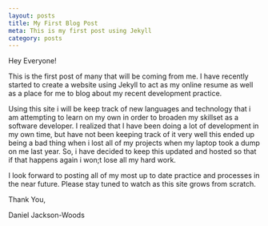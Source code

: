 ```yaml
---
layout: posts
title: My First Blog Post
meta: This is my first post using Jekyll
category: posts
---
```


Hey Everyone!

This is the first post of many that will be coming from me. I have recently started to create a website using Jekyll
to act as my online resume as well as a place for me to blog about my recent development practice. 

Using this site i will be keep track of new languages and technology that i am attempting to learn on my own in order to broaden my skillset as
a software developer. I realized that I have been doing a lot of development in my own time, but have not been keeping track of it very well
this ended up being a bad thing when i lost all of my projects when my laptop took a dump on me last year. So, i have decided to keep this updated and hosted
so that if that happens again i won;t lose all my hard work.

I look forward to posting all of my most up to date practice and processes in the near future. Please stay tuned to watch as this site grows from scratch.


Thank You,

Daniel Jackson-Woods